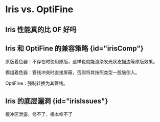 # Iris vs. OptiFine

<primary-label ref="hidden"/>

[//]: # (TODO)

## Iris 性能真的比 OF 好吗

## Iris 和 OptiFine 的兼容策略 {id="irisComp"}

原版着色器：不存在时使用原版，这样也就能渲染发光状态描边等原版效果。

模组着色器：管线冲突时直接屏蔽，否则将其按照类型一股脑倒入。

OptiFine：强制转换为其管线。

## Iris 的底层漏洞 {id="irisIssues"}

缓冲区泄露，修不了，根本修不了
